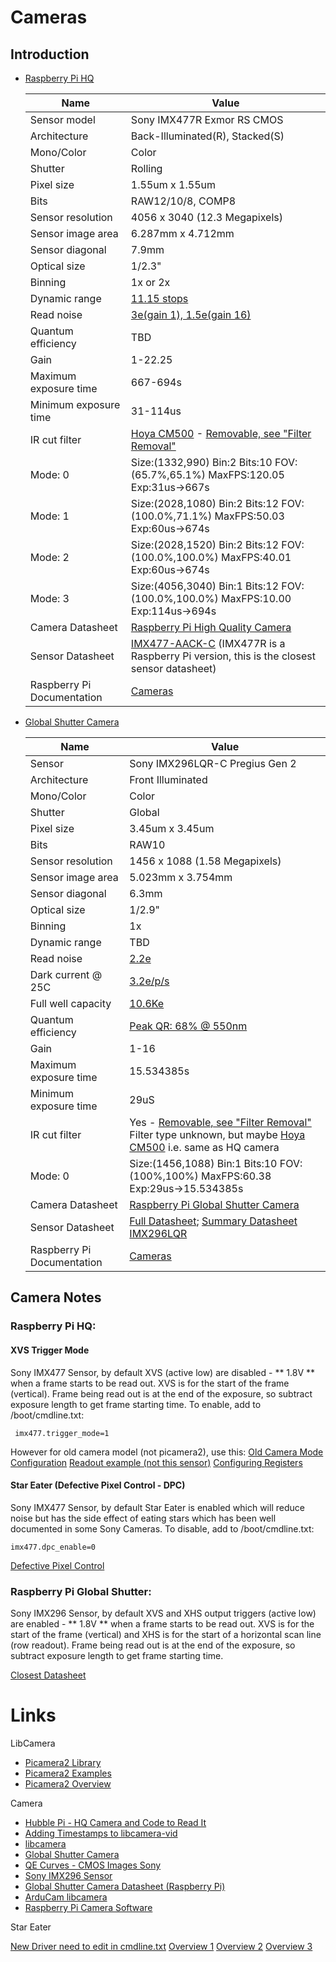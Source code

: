 # Cameras

## Introduction

* [Raspberry Pi HQ](https://www.raspberrypi.com/documentation/accessories/camera.html)

		
	| Name | Value | 
	| ---- | ----- |
	| Sensor model | Sony IMX477R Exmor RS CMOS |
	| Architecture | Back-Illuminated(R), Stacked(S) |
	| Mono/Color | Color |
	| Shutter | Rolling |
	| Pixel size | 1.55um x 1.55um |
	| Bits | RAW12/10/8, COMP8 |
	| Sensor resolution | 4056 x 3040 (12.3 Megapixels) |
	| Sensor image area | 6.287mm x 4.712mm|
	| Sensor diagonal | 7.9mm | 
	| Optical size | 1/2.3" |
	| Binning | 1x or 2x |
	| Dynamic range | [11.15 stops](https://www.strollswithmydog.com/tag/imx477/) |
	| Read noise | [3e(gain 1), 1.5e(gain 16)](https://www.strollswithmydog.com/tag/imx477/) |
	| Quantum efficiency | TBD |
	| Gain | 1-22.25 |
	| Maximum exposure time | 667-694s |
	| Minimum exposure time | 31-114us |
	| IR cut filter | [Hoya CM500](http://unihedron.com/projects/darksky/hcm500.htm) - [Removable, see "Filter Removal"](https://www.raspberrypi.com/documentation/accessories/camera.html) |
	| Mode: 0| Size:(1332,990) Bin:2 Bits:10 FOV:(65.7%,65.1%) MaxFPS:120.05 Exp:31us->667s |
	| Mode: 1 | Size:(2028,1080) Bin:2 Bits:12 FOV:(100.0%,71.1%) MaxFPS:50.03 Exp:60us->674s |	| Mode: 2 | Size:(2028,1520) Bin:2 Bits:12 FOV:(100.0%,100.0%) MaxFPS:40.01 Exp:60us->674s |	| Mode: 3 | Size:(4056,3040) Bin:1 Bits:12 FOV:(100.0%,100.0%) MaxFPS:10.00 Exp:114us->694s |
	| Camera Datasheet | [Raspberry Pi High Quality Camera](https://static.raspberrypi.org/files/product-briefs/Raspberry_Pi_HQ_Camera_Product_Brief.pdf)|
	| Sensor Datasheet | [IMX477-AACK-C](https://www.uctronics.com/download/Image_Sensor/IMX477-DS.pdf) (IMX477R is a Raspberry Pi version, this is the closest sensor datasheet)|
	| Raspberry Pi Documentation | [Cameras](https://www.raspberrypi.com/documentation/accessories/camera.html) |
		
* [Global Shutter Camera](https://www.raspberrypi.com/documentation/accessories/camera.html)

	| Name | Value | 
	| ---- | ----- |
	| Sensor | Sony IMX296LQR-C Pregius Gen 2 |
	| Architecture | Front Illuminated |
	| Mono/Color | Color |
	| Shutter | Global |
	| Pixel size | 3.45um x 3.45um |
	| Bits | RAW10 |
	| Sensor resolution | 1456 x 1088 (1.58 Megapixels) |
	| Sensor image area | 5.023mm x 3.754mm|`
	| Sensor diagonal | 6.3mm | 
	| Optical size | 1/2.9" |
	| Binning | 1x |
	| Dynamic range | TBD|
	| Read noise | [2.2e](https://scientificimaging.com/knowledge-base/qe-curves-for-cmos-imagers/) |
	| Dark current @ 25C| [3.2e/p/s](https://scientificimaging.com/knowledge-base/qe-curves-for-cmos-imagers/) |
	| Full well capacity| [10.6Ke](https://scientificimaging.com/knowledge-base/qe-curves-for-cmos-imagers/) |
	| Quantum efficiency | [Peak QR: 68% @ 550nm](https://scientificimaging.com/knowledge-base/qe-curves-for-cmos-imagers/) |
   	| Gain | 1-16 |
	| Maximum exposure time | 15.534385s |
	| Minimum exposure time | 29uS |
	| IR cut filter | Yes - [Removable, see "Filter Removal"](https://www.raspberrypi.com/documentation/accessories/camera.html) Filter type unknown, but maybe [Hoya CM500](http://unihedron.com/projects/darksky/hcm500.htm) i.e. same as HQ camera  |
	| Mode: 0 | Size:(1456,1088) Bin:1 Bits:10 FOV:(100%,100%) MaxFPS:60.38 Exp:29us->15.534385s |
	| Camera Datasheet | [Raspberry Pi Global Shutter Camera](https://datasheets.raspberrypi.com/gs-camera/gs-camera-product-brief.pdf)|
	| Sensor Datasheet | [Full Datasheet](https://en.sunnywale.com/uploadfile/2023/0327/IMX296LQR-C_Fulldatasheet_Awin.pdf); [Summary Datasheet IMX296LQR](https://scientificimaging.com/wp-content/uploads/2021/01/FSM-IMX296_V1A-V1B_Datasheet_v1.1b_Full.pdf) |
	| Raspberry Pi Documentation | [Cameras](https://www.raspberrypi.com/documentation/accessories/camera.html) |

## Camera Notes

### 	Raspberry Pi HQ:

#### XVS Trigger Mode

Sony IMX477 Sensor, by default XVS (active low) are disabled - ** 1.8V ** when a frame starts to be read out.  XVS is for the start of the frame (vertical).  Frame being read out is at the end of the exposure, so subtract exposure length to get frame starting time.  To enable, add to /boot/cmdline.txt:

	 imx477.trigger_mode=1  
	 
However for old camera model (not picamera2), use this: [Old Camera Mode Configuration](https://forums.raspberrypi.com/viewtopic.php?t=281913)
[Readout example (not this sensor)](https://www.sunnywale.com/uploadfile/2021/1227/IMX174LLJ-C-Awin.pdf)
[Configuring Registers](https://forums.raspberrypi.com/viewtopic.php?t=319373)

#### Star Eater (Defective Pixel Control - DPC)

Sony IMX477 Sensor, by default Star Eater is enabled which will reduce noise but has the side effect of eating stars which has been well documented in some Sony Cameras.  To disable, add to /boot/cmdline.txt:

	imx477.dpc_enable=0
	
[Defective Pixel Control](https://forums.raspberrypi.com/viewtopic.php?t=341862)

### 	Raspberry Pi Global Shutter:

Sony IMX296 Sensor, by default XVS and XHS output triggers (active low) are enabled - ** 1.8V ** when a frame starts to be read out.  XVS is for the start of the frame (vertical) and XHS is for the start of a horizontal scan line (row readout).  Frame being read out is at the end of the exposure, so subtract exposure length to get frame starting time.

[Closest Datasheet](https://www.leopardimaging.com/uploads/LI-IMX296-MIPI-CS_datasheet.pdf)

# Links

LibCamera

* [Picamera2 Library](https://datasheets.raspberrypi.com/camera/picamera2-manual.pdf)
* [Picamera2 Examples](https://github.com/raspberrypi/picamera2/tree/main/examples)
* [Picamera2 Overview](https://raspberrytips.com/picamera2-raspberry-pi/)

Camera

* [Hubble Pi - HQ Camera and Code to Read It](https://magpi.raspberrypi.com/articles/hubble-pi)
* [Adding Timestamps to libcamera-vid](https://forums.raspberrypi.com/viewtopic.php?t=326796)
* [libcamera](https://www.raspberrypi.com/documentation/computers/camera_software.html)
* [Global Shutter Camera](https://hackaday.com/2023/03/09/new-raspberry-pi-camera-with-global-shutter/)
* [QE Curves - CMOS Images Sony](https://scientificimaging.com/knowledge-base/qe-curves-for-cmos-imagers/)
* [Sony IMX296 Sensor](https://www.phase1vision.com/sensors/sony-sensors/pregius/imx296llr)
* [Global Shutter Camera Datasheet (Raspberry Pi)](https://datasheets.raspberrypi.com/gs-camera/gs-camera-product-brief.pdf)
* [ArduCam libcamera](https://docs.arducam.com/Raspberry-Pi-Camera/Native-camera/Libcamera-User-Guide/)
* [Raspberry Pi Camera Software](https://www.raspberrypi.com/documentation/computers/camera_software.html)

Star Eater

[New Driver need to edit in cmdline.txt](https://forums.raspberrypi.com/viewtopic.php?t=341862)
[Overview 1](https://forums.raspberrypi.com/viewtopic.php?t=278439)
[Overview 2](https://forums.raspberrypi.com/viewtopic.php?t=277768)
[Overview 3](https://www.strollswithmydog.com/pi-hq-cam-sensor-performance/)
